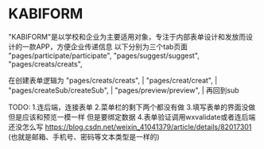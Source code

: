 # KABIFORM
"KABIFORM"是以学校和企业为主要适用对象，专注于内部表单设计和发放而设计的一款APP，方便企业传递信息
以下分别为三个tab页面
 "pages/participate/participate",
 "pages/suggest/suggest",
 "pages/creats/creats",

在创建表单逻辑为
 "pages/creats/creats",
 |
 "pages/creat/creat",
 |
 "pages/createSub/createSub",
 |
 "pages/preview/preview",
 |
 再回到sub

 TODO:
 1.连后端，连接表单
 2.菜单栏的剩下两个都没有做
 3.填写表单的界面没做但是应该和预览一模一样 但是要绑定数据
 4.表单验证调用wxvalidate或者连后端 还没怎么写 https://blog.csdn.net/weixin_41041379/article/details/82017301
 (也就是邮箱、手机号、密码等文本类型是一样的)